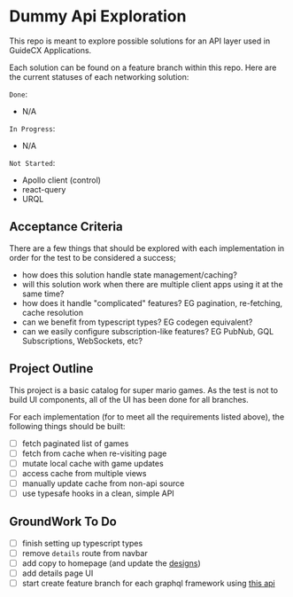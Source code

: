 # Dummy Api Exploration

This repo is meant to explore possible solutions for an API layer used in GuideCX Applications.

Each solution can be found on a feature branch within this repo. Here are the current statuses of each networking solution:

`Done`:
- N/A

`In Progress`:
- N/A

`Not Started`:
- Apollo client (control)
- react-query
- URQL

## Acceptance Criteria

There are a few things that should be explored with each implementation in order for the test to be considered a success;

- how does this solution handle state management/caching?
- will this solution work when there are multiple client apps using it at the same time?
- how does it handle "complicated" features? EG pagination, re-fetching, cache resolution
- can we benefit from typescript types? EG codegen equivalent?
- can we easily configure subscription-like features? EG PubNub, GQL Subscriptions, WebSockets, etc?

## Project Outline

This project is a basic catalog for super mario games. As the test is not to build UI components, all of the UI has been done for all branches.

For each implementation (for to meet all the requirements listed above), the following things should be built:

- [ ] fetch paginated list of games
- [ ] fetch from cache when re-visiting page
- [ ] mutate local cache with game updates
- [ ] access cache from multiple views
- [ ] manually update cache from non-api source
- [ ] use typesafe hooks in a clean, simple API

## GroundWork To Do

- [ ] finish setting up typescript types
- [ ] remove `details` route from navbar
- [ ] add copy to homepage (and update the [designs](./WIREFRAME.png))
- [ ] add details page UI
- [ ] start create feature branch for each graphql framework using [this api](https://www.mariouniversalis.fr/graphql/)